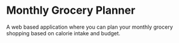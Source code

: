 # Monthly Grocery Planner
A web based application where you can plan your monthly grocery shopping based on calorie intake and budget.
